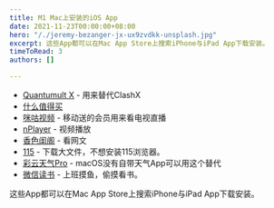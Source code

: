 ```yaml
---
title: M1 Mac上安装的iOS App
date: 2021-11-23T00:00:00+08:00
hero: "/./jeremy-bezanger-jx-ux9zvdkk-unsplash.jpg"
excerpt: 这些App都可以在Mac App Store上搜索iPhone与iPad App下载安装。
timeToRead: 3
authors: []

---
```

* [Quantumult X](https://apps.apple.com/us/app/quantumult-x/id1443988620?l=zh) - 用来替代ClashX
* [什么值得买](https://apps.apple.com/us/story/id1535099772?l=zh)
* [咪咕视频](https://apps.apple.com/us/app/%E5%92%AA%E5%92%95%E8%A7%86%E9%A2%91-%E7%9C%8Bnba-cba-%E8%8B%B1%E8%B6%85%E6%B3%95%E7%94%B2%E4%BD%93%E8%82%B2%E7%9B%B4%E6%92%AD/id787130974?l=zh) - 移动送的会员用来看电视直播
* [nPlayer](https://apps.apple.com/us/app/nplayer/id1116905928?l=zh) - 视频播放
* [香色闺阁](https://apps.apple.com/us/app/%E9%A6%99%E8%89%B2%E9%97%BA%E9%98%81-%E5%8F%AF%E7%BC%96%E7%A8%8B%E7%9A%84%E7%BD%91%E7%BB%9C%E6%B5%8F%E8%A7%88%E5%99%A8/id1521205149?l=zh) - 看网文
* [115](https://apps.apple.com/us/app/115/id1446829613?l=zh) - 下载大文件，不想安装115浏览器。
* [彩云天气Pro](https://apps.apple.com/us/app/%E5%BD%A9%E4%BA%91%E5%A4%A9%E6%B0%94pro/id1067198688?l=zh) - macOS没有自带天气App可以用这个替代
* [微信读书](https://apps.apple.com/us/app/%E5%BE%AE%E4%BF%A1%E8%AF%BB%E4%B9%A6/id952059546?l=zh) - 上班摸鱼，偷摸看书。

这些App都可以在Mac App Store上搜索iPhone与iPad App下载安装。